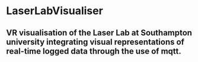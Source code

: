 # LaserLabVisualiser
## VR visualisation of the Laser Lab at Southampton university integrating visual representations of real-time logged data through the use of mqtt.
